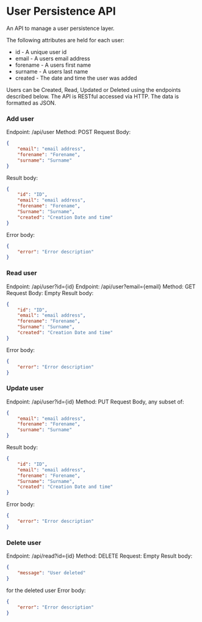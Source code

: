 # User Persistence API

An API to manage a user persistence layer.

The following attributes are held for each user:
 * id - A unique user id
 * email - A users email address
 * forename - A users first name
 * surname - A users last name
 * created - The date and time the user was added

 Users can be Created, Read, Updated or Deleted using the endpoints described below.
 The API is RESTful accessed via HTTP. The data is formatted as JSON.

### Add user
Endpoint: /api/user
Method: POST
Request Body:
```json
{
    "email": "email address",
    "forename": "Forename",
    "surname": "Surname"
}
```
Result body:
```json
{
    "id": "ID",
    "email": "email address",
    "forename": "Forename",
    "Surname": "Surname",
    "created": "Creation Date and time"
}
```
Error body:
```json
{
    "error": "Error description"
}
```

### Read user
Endpoint: /api/user?id={id}
Endpoint: /api/user?email={email}
Method: GET
Request Body: Empty
Result body:
```json
{
    "id": "ID",
    "email": "email address",
    "forename": "Forename",
    "Surname": "Surname",
    "created": "Creation Date and time"
}
```
Error body:
```json
{
    "error": "Error description"
}
```

### Update user
Endpoint: /api/user?id={id}
Method: PUT
Request Body, any subset of:
```json
{
    "email": "email address",
    "forename": "Forename",
    "surname": "Surname"
}
```
Result body:
```json
{
    "id": "ID",
    "email": "email address",
    "forename": "Forename",
    "Surname": "Surname",
    "created": "Creation Date and time"
}
```
Error body:
```json
{
    "error": "Error description"
}
```

### Delete user
Endpoint: /api/read?id={id}
Method: DELETE
Request: Empty
Result body:
```json
{
    "message": "User deleted"
}
```
for the deleted user
Error body:
```json
{
    "error": "Error description"
}
```
